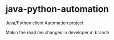 # java-python-automation
Java/Python client Automation project

Makin the read me changes in developer m branch
